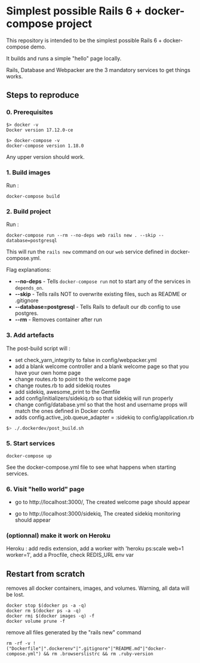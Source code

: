 # Simplest possible Rails 6 + docker-compose project

This repository is intended to be the simplest possible Rails 6 + docker-compose demo.

It builds and runs a simple "hello" page locally.

Rails, Database and Webpacker are the 3 mandatory services to get things works.

## Steps to reproduce

### 0. Prerequisites

```
$> docker -v
Docker version 17.12.0-ce

$> docker-compose -v
docker-compose version 1.18.0
```

Any upper version should work.


### 1. Build images
Run :
```
docker-compose build
```

### 2. Build project

Run :
```
docker-compose run --rm --no-deps web rails new . --skip --database=postgresql
```

This will run the `rails new` command on our `web` service defined in docker-compose.yml.

Flag explanations:
* **--no-deps** - Tells `docker-compose run` not to start any of the services in `depends_on`.
* **--skip** - Tells rails NOT to overwrite existing files, such as README or .gitignore
* **--database=postgresql** - Tells Rails to default our db config to use postgres.
* **--rm** - Removes container after run

### 3. Add artefacts

The post-build script will  :

 - set check_yarn_integrity to false in config/webpacker.yml
 - add a blank welcome controller and a blank welcome page so that you have your own home page
 - change routes.rb to point to the welcome page
 - change routes.rb to add sidekiq routes
 - add sidekiq, awesome_print to the Gemfile
 - add config/initializers/sidekiq.rb so that sidekiq will run properly
 - change config/database.yml so that the host and username props will match the ones defined in Docker confs
 - adds config.active_job.queue_adapter = :sidekiq to config/application.rb

```bash
$> ./.dockerdev/post_build.sh
```


### 5. Start services

```
docker-compose up
```

See the docker-compose.yml file to see what happens when starting services.

### 6. Visit "hello world" page

 - go to http://localhost:3000/, The created welcome page should appear

 - go to http://localhost:3000/sidekiq, The created sidekiq monitoring should appear

### (optionnal) make it work on Heroku

Heroku : add redis extension, add a worker with 'heroku ps:scale web=1 worker=1', add a Procfile, check REDIS_URL env var

## Restart from scratch

removes all docker containers, images, and volumes. Warning, all data will be lost.
```
docker stop $(docker ps -a -q)
docker rm $(docker ps -a -q)
docker rmi $(docker images -q) -f
docker volume prune -f
```

remove all files generated by the "rails new" command
```
rm -rf -v !("Dockerfile"|".dockerenv"|".gitignore"|"README.md"|"docker-compose.yml") && rm .browserslistrc && rm .ruby-version
```

